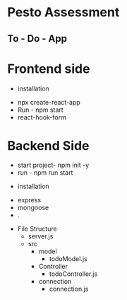 # Pesto Assessment
## To - Do - App


# Frontend side
 * installation
  - npx create-react-app
  - Run - npm start
  - react-hook-form
# Backend Side
- start project- npm init -y
- run - npm run start

 * installation 
  - express
  - mongoose
  - .
 



 * File Structure
   - server.js
   - src 
     - model
       - todoModel.js
     - Controller
       - todoController.js
     - connection
       - connection.js
   
                

